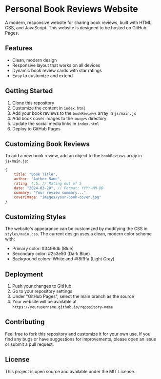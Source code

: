 # Personal Book Reviews Website

A modern, responsive website for sharing book reviews, built with HTML, CSS, and JavaScript. This website is designed to be hosted on GitHub Pages.

## Features

- Clean, modern design
- Responsive layout that works on all devices
- Dynamic book review cards with star ratings
- Easy to customize and extend

## Getting Started

1. Clone this repository
2. Customize the content in `index.html`
3. Add your book reviews to the `bookReviews` array in `js/main.js`
4. Add book cover images to the `images` directory
5. Update the social media links in `index.html`
6. Deploy to GitHub Pages

## Customizing Book Reviews

To add a new book review, add an object to the `bookReviews` array in `js/main.js`:

```javascript
{
    title: "Book Title",
    author: "Author Name",
    rating: 4.5, // Rating out of 5
    date: "2024-03-20", // Format: YYYY-MM-DD
    summary: "Your review summary...",
    coverImage: "images/your-book-cover.jpg"
}
```

## Customizing Styles

The website's appearance can be customized by modifying the CSS in `styles/main.css`. The current design uses a clean, modern color scheme with:

- Primary color: #3498db (Blue)
- Secondary color: #2c3e50 (Dark Blue)
- Background colors: White and #f8f9fa (Light Gray)

## Deployment

1. Push your changes to GitHub
2. Go to your repository settings
3. Under "GitHub Pages", select the main branch as the source
4. Your website will be available at `https://yourusername.github.io/repository-name`

## Contributing

Feel free to fork this repository and customize it for your own use. If you find any bugs or have suggestions for improvements, please open an issue or submit a pull request.

## License

This project is open source and available under the MIT License. 